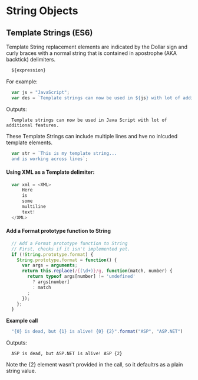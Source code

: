 # String Objects

## Template Strings (ES6)
Template String replacement elements are indicated by the Dollar sign and curly braces with a normal string that is contained in apostrophe (AKA backtick) delimiters.
```javascript
  ${expression}
```
For example:
```javascript
  var js = "JavaScript";
  var des = `Template strings can now be used in ${js} with lot of additional features.`;
```
Outputs:
```console
  Template strings can now be used in Java Script with lot of additional features.
```
These Template Strings can include multiple lines and hve no inlcuded template elements.
```javascript
  var str = `This is my template string...
  and is working across lines`;
```

#### Using XML as a Template delimiter:
```javascript
  var xml = <XML>
      Here 
      is 
      some 
      multiline 
      text!
  </XML>
```

#### Add a Format prototype function to String
```javascript
  // Add a Format prototype function to String
  // First, checks if it isn't implemented yet.
  if (!String.prototype.format) {
    String.prototype.format = function() {
      var args = arguments;
      return this.replace(/{(\d+)}/g, function(match, number) { 
        return typeof args[number] != 'undefined'
          ? args[number]
          : match
        ;
      });
    };
  }
```
**Example call**
```javascript
  "{0} is dead, but {1} is alive! {0} {2}".format("ASP", "ASP.NET")
```
Outputs: 
```console
  ASP is dead, but ASP.NET is alive! ASP {2}
```
Note the {2} element wasn't provided in the call, so it defaultrs as a plain string value.

